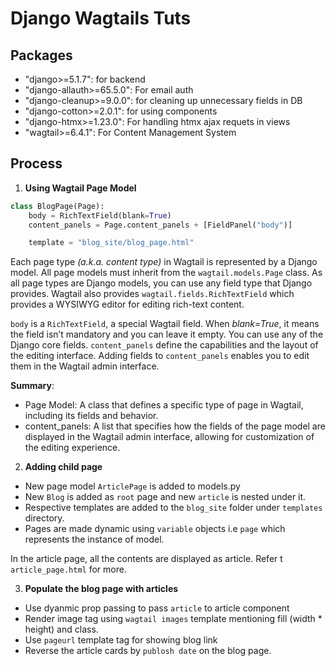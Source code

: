 # Django Wagtails Tuts

## Packages
- "django>=5.1.7": for backend
- "django-allauth>=65.5.0": For email auth
- "django-cleanup>=9.0.0": for cleaning up unnecessary fields in DB
- "django-cotton>=2.0.1": for using components
- "django-htmx>=1.23.0": For handling htmx ajax requets in views
- "wagtail>=6.4.1": For Content Management System


## Process 
1. **Using Wagtail Page Model**
```python
class BlogPage(Page):
    body = RichTextField(blank=True)
    content_panels = Page.content_panels + [FieldPanel("body")]

    template = "blog_site/blog_page.html"
```

Each page type *(a.k.a. content type)* in Wagtail is represented by a Django model. All page models must inherit from the `wagtail.models.Page` class. As all page types are Django models, you can use any field type that Django provides. Wagtail also provides `wagtail.fields.RichTextField` which provides a WYSIWYG editor for editing rich-text content.  

`body` is a `RichTextField`, a special Wagtail field. When *blank=True*, it means the field isn’t mandatory and you can leave it empty. You can use any of the Django core fields. `content_panels` define the capabilities and the layout of the editing interface. Adding fields to `content_panels` enables you to edit them in the Wagtail admin interface.  

**Summary**:
- Page Model: A class that defines a specific type of page in Wagtail, including its fields and behavior.
- content_panels: A list that specifies how the fields of the page model are displayed in the Wagtail admin interface, allowing for customization of the editing experience.

2. **Adding child page**
- New page model `ArticlePage` is added to models.py
- New `Blog` is added as `root` page and new `article` is nested under it.
- Respective templates are added to the `blog_site` folder under `templates` directory.
- Pages are made dynamic using  `variable` objects i.e `page` which represents the instance of model.
  
In the article page, all the contents are displayed as article. Refer t `article_page.html` for more.

3. **Populate the blog page with articles**
-  Use dyanmic prop passing to pass `article` to article component
-  Render image tag using `wagtail images` template mentioning fill (width * height) and class.
-  Use `pageurl` template tag for showing blog link
-  Reverse the article cards by `publosh date` on the blog page.
